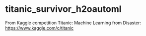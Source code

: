 # titanic_survivor_h2oautoml
From Kaggle competition Titanic: Machine Learning from Disaster: https://www.kaggle.com/c/titanic
